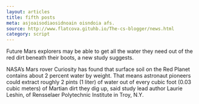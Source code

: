 ```yaml
---
layout: articles
title: fifth posts
meta: asjoaisodiaosidnoain oisndoia afs.
source: http://www.flatcova.gituhb.io/The-cs-blogger/news.html
category: script
---
```


Future Mars explorers may be able to get all the water they need out of the red dirt beneath their boots, a new study suggests.

NASA’s Mars rover Curiosity has found that surface soil on the Red Planet contains about 2 percent water by weight. That means astronaut pioneers could extract roughly 2 pints (1 liter) of water out of every cubic foot (0.03 cubic meters) of Martian dirt they dig up, said study lead author Laurie Leshin, of Rensselaer Polytechnic Institute in Troy, N.Y.